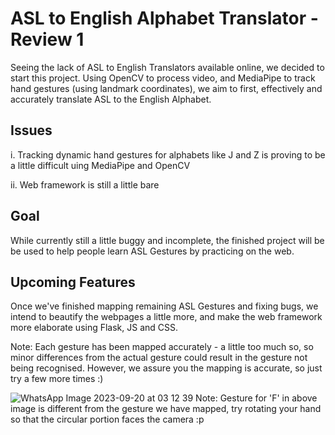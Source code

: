 # ASL to English Alphabet Translator - Review 1

Seeing the lack of ASL to English Translators available online, we decided to start this project.
Using OpenCV to process video, and MediaPipe to track hand gestures (using landmark coordinates), we aim to first, effectively and accurately translate ASL to the English Alphabet.

## Issues
i. Tracking dynamic hand gestures for alphabets like J and Z is proving to be a little difficult uing MediaPipe and OpenCV

ii. Web framework is still a little bare

## Goal
While currently still a little buggy and incomplete, the finished project will be be used to help people learn ASL Gestures by practicing on the web.

## Upcoming Features
Once we've finished mapping remaining ASL Gestures and fixing bugs, we intend to beautify the webpages a little more, and make the web framework more elaborate using Flask, JS and CSS.  


Note: Each gesture has been mapped accurately - a little too much so, so minor differences from the actual gesture could result in the gesture not being recognised. However, we assure you the mapping is accurate, so just try a few more times :)

![WhatsApp Image 2023-09-20 at 03 12 39](https://github.com/IshaanKetchup/brein/assets/88713875/942ec8e8-7af1-4197-8dd1-8dbc72e87b51)
Note: Gesture for 'F' in above image is different from the gesture we have mapped, try rotating your hand so that the circular portion faces the camera :p
